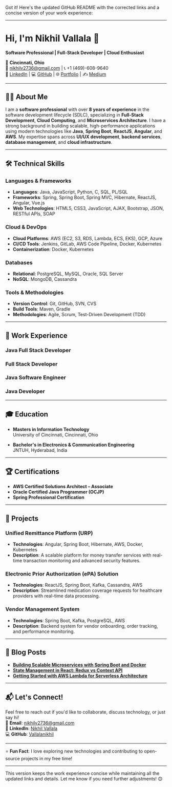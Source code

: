 Got it! Here's the updated GitHub README with the corrected links and a concise version of your work experience:

---

# Hi, I'm Nikhil Vallala 👋

**Software Professional | Full-Stack Developer | Cloud Enthusiast**

📍 **Cincinnati, Ohio**  
📧 [nikhilv2736@gmail.com](mailto:nikhilv2736@gmail.com) | 📞 +1 (469)-608-9640  
🔗 [LinkedIn](https://www.linkedin.com/in/nikhil-vallala) | 💻 [GitHub](https://github.com/Vallalanikhil) | 🌐 [Portfolio](https://nikhilv2736.wixsite.com/my-portsite) | ✍️ [Medium](https://medium.com/@nikhilv2736)

---

## 👨‍💻 About Me

I am a **software professional** with over **8 years of experience** in the software development lifecycle (SDLC), specializing in **Full-Stack Development**, **Cloud Computing**, and **Microservices Architecture**. I have a strong background in building scalable, high-performance applications using modern technologies like **Java**, **Spring Boot**, **ReactJS**, **Angular**, and **AWS**. My expertise spans across **UI/UX development**, **backend services**, **database management**, and **cloud infrastructure**.

---

## 🛠️ Technical Skills

### **Languages & Frameworks**
- **Languages**: Java, JavaScript, Python, C, SQL, PL/SQL  
- **Frameworks**: Spring, Spring Boot, Spring MVC, Hibernate, ReactJS, Angular, Vue.js  
- **Web Technologies**: HTML5, CSS3, JavaScript, AJAX, Bootstrap, JSON, RESTful APIs, SOAP  

### **Cloud & DevOps**
- **Cloud Platforms**: AWS (EC2, S3, RDS, Lambda, ECS, EKS), GCP, Azure  
- **CI/CD Tools**: Jenkins, GitLab, AWS Code Pipeline, Docker, Kubernetes  
- **Containerization**: Docker, Kubernetes  

### **Databases**
- **Relational**: PostgreSQL, MySQL, Oracle, SQL Server  
- **NoSQL**: MongoDB, Cassandra  

### **Tools & Methodologies**
- **Version Control**: Git, GitHub, SVN, CVS  
- **Build Tools**: Maven, Gradle  
- **Methodologies**: Agile, Scrum, Test-Driven Development (TDD)  

---

## 💼 Work Experience

### **Java Full Stack Developer**  

### **Full Stack Developer**  

### **Java Software Engineer**  

### **Java Developer**  


---

## 🎓 Education

- **Masters in Information Technology**  
  University of Cincinnati, Cincinnati, Ohio  

- **Bachelor's in Electronics & Communication Engineering**  
  JNTUH, Hyderabad, India  

---

## 🏆 Certifications

- **AWS Certified Solutions Architect – Associate**  
- **Oracle Certified Java Programmer (OCJP)**  
- **Spring Professional Certification**  

---

## 🚀 Projects

### **Unified Remittance Platform (URP)**  
- **Technologies**: Angular, Spring Boot, Hibernate, AWS, Docker, Kubernetes  
- **Description**: A scalable platform for money transfer services with real-time transaction monitoring and advanced security features.  

### **Electronic Prior Authorization (ePA) Solution**  
- **Technologies**: ReactJS, Spring Boot, Kafka, Cassandra, AWS  
- **Description**: Streamlined medication coverage requests for healthcare providers with real-time data processing.  

### **Vendor Management System**  
- **Technologies**: Spring Boot, Kafka, PostgreSQL, AWS  
- **Description**: Backend system for vendor onboarding, order tracking, and performance monitoring.  

---

## 📝 Blog Posts

- [**Building Scalable Microservices with Spring Boot and Docker**](https://medium.com/@nikhilv2736)  
- [**State Management in React: Redux vs Context API**](https://medium.com/@nikhilv2736)  
- [**Getting Started with AWS Lambda for Serverless Architecture**](https://medium.com/@nikhilv2736)  

---

## 📬 Let's Connect!

Feel free to reach out if you'd like to collaborate, discuss technology, or just say hi!  
📧 **Email**: [nikhilv2736@gmail.com](mailto:nikhilv2736@gmail.com)  
🔗 **LinkedIn**: [Nikhil Vallala](https://www.linkedin.com/in/nikhil-vallala)  
💻 **GitHub**: [Vallalanikhil](https://github.com/Vallalanikhil)  

---

⭐️ **Fun Fact**: I love exploring new technologies and contributing to open-source projects in my free time!

---

This version keeps the work experience concise while maintaining all the updated links and details. Let me know if you need further adjustments! 😊
